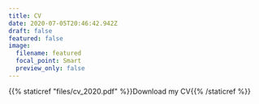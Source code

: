 ```yaml
---
title: CV
date: 2020-07-05T20:46:42.942Z
draft: false
featured: false
image:
  filename: featured
  focal_point: Smart
  preview_only: false
---
```

{{% staticref "files/cv_2020.pdf" %}}Download my CV{{% /staticref %}}